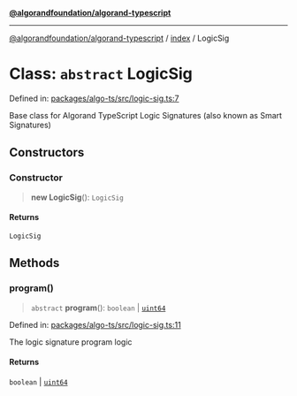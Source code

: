 [**@algorandfoundation/algorand-typescript**](../../README.md)

***

[@algorandfoundation/algorand-typescript](../../README.md) / [index](../README.md) / LogicSig

# Class: `abstract` LogicSig

Defined in: [packages/algo-ts/src/logic-sig.ts:7](https://github.com/algorandfoundation/puya-ts/blob/main/packages/algo-ts/src/logic-sig.ts#L7)

Base class for Algorand TypeScript Logic Signatures (also known as Smart Signatures)

## Constructors

### Constructor

> **new LogicSig**(): `LogicSig`

#### Returns

`LogicSig`

## Methods

### program()

> `abstract` **program**(): `boolean` \| [`uint64`](../type-aliases/uint64.md)

Defined in: [packages/algo-ts/src/logic-sig.ts:11](https://github.com/algorandfoundation/puya-ts/blob/main/packages/algo-ts/src/logic-sig.ts#L11)

The logic signature program logic

#### Returns

`boolean` \| [`uint64`](../type-aliases/uint64.md)
